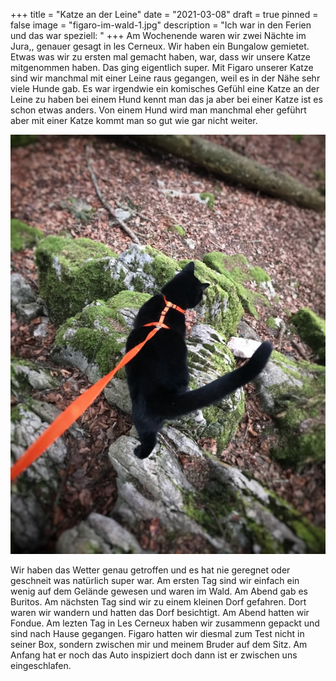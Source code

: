 +++
title = "Katze an der Leine"
date = "2021-03-08"
draft = true
pinned = false
image = "figaro-im-wald-1.jpg"
description = "Ich war in den Ferien und das war speziell: "
+++
Am Wochenende waren wir zwei Nächte im Jura,, genauer gesagt in les Cerneux. Wir haben ein Bungalow gemietet. Etwas was wir zu ersten mal gemacht haben, war, dass wir unsere Katze mitgenommen haben. Das ging eigentlich super. Mit Figaro unserer Katze sind wir manchmal mit einer Leine raus gegangen, weil es in der Nähe sehr viele Hunde gab. Es war irgendwie ein komisches Gefühl eine Katze an der Leine zu haben bei einem Hund kennt man das ja aber bei einer Katze ist es schon etwas anders. Von einem Hund wird man manchmal eher geführt aber mit einer Katze kommt man so gut wie gar nicht weiter.

![](figaro-im-wald-2.jpg)

Wir haben das Wetter genau getroffen und es hat nie geregnet oder geschneit was natürlich super war. Am ersten Tag sind wir einfach ein wenig auf dem Gelände gewesen und waren im Wald. Am Abend gab es Buritos. Am nächsten Tag sind wir zu einem kleinen Dorf gefahren. Dort waren wir wandern und hatten das Dorf besichtigt. Am Abend hatten wir Fondue. Am lezten Tag in Les Cerneux haben wir zusammenn gepackt und sind nach Hause gegangen. Figaro hatten wir diesmal zum Test nicht in seiner Box, sondern zwischen mir und meinem Bruder auf dem Sitz. Am Anfang hat er noch das Auto inspiziert doch dann ist er zwischen uns eingeschlafen.